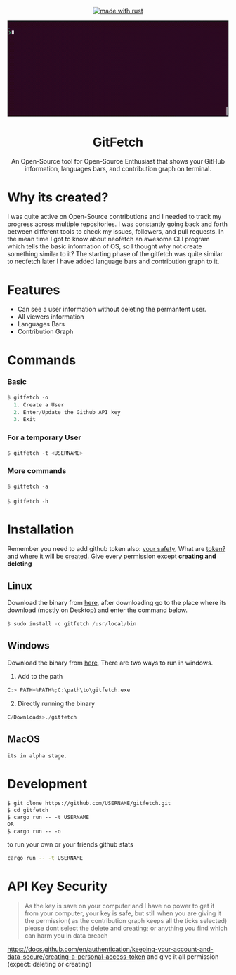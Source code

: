 <p align="center"><a href="https://www.rust-lang.org" target="_blank"><img src="https://img.shields.io/badge/Made%20With-Rust-000000?style=for-the-badge" alt="made with rust" /></a></a>
</p>
<div align="center">
<img src="https://github.com/ArshErgon/gitfetch/blob/fc2a521c3b3b3536fadaa18497b4fd29b25b1270/gitfetch.gif">
</div>
<div align="center">

# **GitFetch**

An Open-Source tool for Open-Source Enthusiast that shows your GitHub information, languages bars, and contribution graph on terminal.
</div>

# Why its created?
I was quite active on Open-Source contributions and I needed to track my progress across multiple repositories. I was constantly going back and forth between different tools to check my issues, followers, and pull requests. In the mean time I got to know about neofetch an awesome CLI program which tells the basic information of OS, so I thought why not create something similar to it? The starting phase of the gitfetch was quite similar to neofetch later I have added language bars and contribution graph to it.

# Features
* Can see a user information without deleting the permantent user.
* All viewers information
* Languages Bars
* Contribution Graph
# Commands

### Basic

```rust
$ gitfetch -o
  1. Create a User
  2. Enter/Update the Github API key
  3. Exit
```

### For a temporary User

```rust
$ gitfetch -t <USERNAME>
```

### More commands

```rust
$ gitfetch -a

$ gitfetch -h
```

# Installation
Remember you need to add github token also: [your safety](https://github.com/ArshErgon/gitfetch#api-key-security), What are [token?](https://docs.github.com/en/authentication/keeping-your-account-and-data-secure/creating-a-personal-access-token) and where it will be [created](https://github.com/settings/tokens). Give every permission except **creating and deleting**
## Linux
Download the binary from [here](https://github.com/ArshErgon/gitfetch/releases/download/v1.0.0/gitfetch), after downloading go to the place where its download (mostly on Desktop) and enter the command below.

```rust
$ sudo install -c gitfetch /usr/local/bin
```
## Windows
Download the binary from [here](https://github.com/ArshErgon/gitfetch/releases/download/v1.0.0/gitfetch.exe),
There are two ways to run in windows.
1. Add to the path
```rust
C:> PATH=%PATH%;C:\path\to\gitfetch.exe
```
2. Directly running the binary
```rust
C/Downloads>./gitfetch
```
## MacOS
```
its in alpha stage.
```
# Development

```git
$ git clone https://github.com/USERNAME/gitfetch.git
$ cd gitfetch
$ cargo run -- -t USERNAME
OR
$ cargo run -- -o
```

to run your own or your friends github stats

```bash
cargo run -- -t USERNAME
```

# API Key Security

> As the key is save on your computer and I have no power to get it from your computer, your key is safe, but still when you are giving it the permission( as the contribution graph keeps all the ticks selected) please dont select the delete and creating; or anything you find which can harm you in data breach

https://docs.github.com/en/authentication/keeping-your-account-and-data-secure/creating-a-personal-access-token and give it all permission (expect: deleting or creating)

